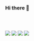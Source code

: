 ### Hi there 👋

<!--
**gw011211/gw011211** is a ✨ _special_ ✨ repository because its `README.md` (this file) appears on your GitHub profile.

Here are some ideas to get you started:

- 🔭 I’m currently working on ...
- 🌱 I’m currently learning ...
- 👯 I’m looking to collaborate on ...
- 🤔 I’m looking for help with ...
- 💬 Ask me about ...
- 📫 How to reach me: ...
- 😄 Pronouns: ...
- ⚡ Fun fact: ...
-->

<br>
<br>

<img src="https://img.shields.io/badge/Python-3776AB?logo=Python&logoColor=white"> <img src="https://img.shields.io/badge/C-A8B9CC?logo=C&logoColor=white"> <img src="https://img.shields.io/badge/C++-00599C?logo=Cplusplus&logoColor=white"> <img src="https://img.shields.io/badge/MySQL-4479A1?logo=MySQL&logoColor=white">
